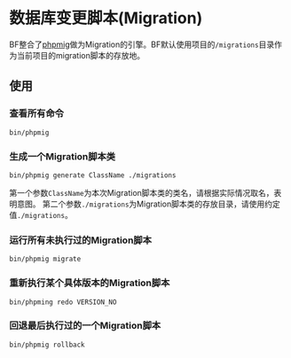 # 数据库变更脚本(Migration)

BF整合了[phpmig](https://github.com/davedevelopment/phpmig)做为Migration的引擎。BF默认使用项目的`/migrations`目录作为当前项目的migration脚本的存放地。

## 使用

### 查看所有命令

```
bin/phpmig
```

### 生成一个Migration脚本类

```
bin/phpmig generate ClassName ./migrations
```

第一个参数`ClassName`为本次Migration脚本类的类名，请根据实际情况取名，表明意图。
第二个参数`./migrations`为Migration脚本类的存放目录，请使用约定值`./migrations`。

### 运行所有未执行过的Migration脚本

```
bin/phpmig migrate
```

### 重新执行某个具体版本的Migration脚本

```
bin/phpming redo VERSION_NO
```

### 回退最后执行过的一个Migration脚本

```
bin/phpmig rollback
```